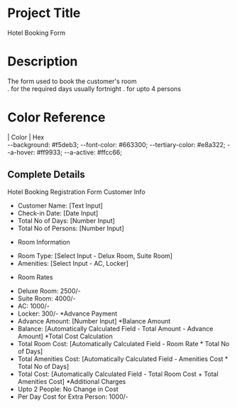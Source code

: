 
# Project Title

Hotel Booking Form

# Description 

The form used to book the customer's room <br>
. for the required days usually fortnight
. for upto 4 persons

# Color Reference

| Color             | Hex  
	--background: #f5deb3;
	--font-color: #663300;
	--tertiary-color: #e8a322;
	--a-hover: #ff9933;
	--a-active: #ffcc66;

## Complete Details
Hotel Booking Registration Form
Customer Info
- Customer Name: [Text Input]
- Check-in Date: [Date Input]
- Total No of Days: [Number Input]
- Total No of Persons: [Number Input]
* Room Information
- Room Type: [Select Input - Delux Room, Suite Room]
- Amenities: [Select Input - AC, Locker]
* Room Rates
- Deluxe Room: 2500/-
- Suite Room: 4000/-
- AC: 1000/-
- Locker: 300/-
*Advance Payment
- Advance Amount: [Number Input]
*Balance Amount
- Balance: [Automatically Calculated Field - Total Amount - Advance Amount]
*Total Cost Calculation
- Total Room Cost: [Automatically Calculated Field - Room Rate * Total No of Days]
- Total Amenities Cost: [Automatically Calculated Field - Amenities Cost * Total No of
Days]
- Total Cost: [Automatically Calculated Field - Total Room Cost + Total Amenities Cost]
*Additional Charges
- Upto 2 People: No Change in Cost
- Per Day Cost for Extra Person: 1000/-



